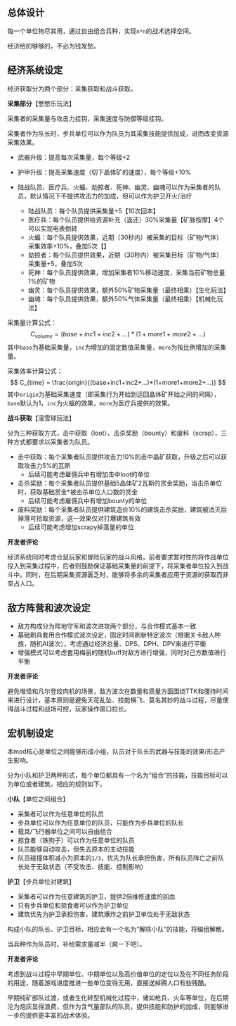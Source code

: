 ## 总体设计

每一个单位物尽其用，通过自由组合兵种，实现`n*n`的战术选择空间。

经济给的够够的，不必为钱发愁。

## 经济系统设定

经济获取分为两个部分：采集获取和战斗获取。

**采集部分**【憋憋乐玩法】

采集者的采集量与攻击力挂钩，采集速度与防御等级挂钩。

采集者作为队长时，步兵单位可以作为队员为其采集技能提供加成，进而改变资源采集效果。

* 武器升级：提高每次采集量，每个等级+2
* 护甲升级：提高采集速度（切下晶体矿的速度），每个等级+10%

* 陆战队员、医疗兵、火蝠、劫掠者、死神、幽灵、幽魂可以作为采集者的队员，默认情况下不提供攻击力的加成，但可以作为护卫开火/治疗
  * 陆战队员：每个队员提供采集量+5【10次回本】
  * 医疗兵：每个队员提供给资源补充（返还）30%采集量【矿脉按摩】4个可以实现电表倒转
  * 火蝠：每个队员提供效果，近期（30秒内）被采集的目标（矿物/气体）采集效率+10%，叠加5次【】
  * 劫掠者：每个队员提供效果，近期（30秒内）被采集目标（矿物/气体）采集量+5，叠加5次
  * 死神：每个队员提供效果，增加采集者10%移动速度，采集当前矿物总量1%的矿物
  * 幽灵：每个队员提供效果，额外50%矿物采集量（最终相乘）【生化玩法】
  * 幽魂：每个队员提供效果，额外50%气体采集量（最终相乘）【机械化玩法】

采集量计算公式：
$$
C_{volume} = (base + inc1 + inc2 + ...)*(1+more1+more2+...)
$$
其中`base`为基础采集量，`inc`为增加的固定数值采集量，`more`为按比例增加的采集量。

采集效率计算公式：
$$
C_{time} = \frac{origin}{(base+inc1+inc2+...)*(1+more1+more2+...)}
$$
其中`origin`为基础采集速度（即采集行为开始到运回晶体矿开始之间的间隔），`base`默认为1，`inc`为火蝠的效果，`more`为医疗兵提供的效果。

**战斗获取**【滚雪球玩法】

分为三种获取方式，击中获取（loot）、击杀奖励（bounty）和废料（scrap），三种方式都要求以采集者为队员。

* 击中获取：每个采集者队员提供攻击力10%的击中晶矿获取，升级之后可以获取攻击力5%的瓦斯
  * 后续可能考虑雇佣兵中有增加击中loot的单位
* 击杀奖励：每个采集者队员提供基础5晶体矿2瓦斯的赏金奖励，当击杀单位时，获取基础赏金*被击杀单位人口数的赏金
  * 后续可能考虑雇佣兵中有增加bounty的单位
* 废料奖励：每个采集者队员提供建筑造价10%的建筑击杀奖励，建筑被消灭后掉落可拾取资源，这一效果仅对打爆建筑有效
  * 后续可能考虑增加scrapy掉落量的单位

**开发者评论**

经济系统同时考虑仓鼠玩家和冒险玩家的战斗风格，前者要求暂时性的将作战单位投入到采集过程中，后者则鼓励保证基础采集量的前提下，将采集者单位投入到战斗中。同时，在后期采集资源匮乏时，能够将多余的采集者应用于资源的获取而非空占人口。

## 敌方阵营和波次设定

* 敌方构成分为阵地守军和波次进攻两个部分，与合作模式基本一致
* 基础刷兵套用合作模式波次设定，固定时间刷新特定波次（根据关卡敌人种族，随机AI波次），考虑通过经济总量、DPS、DPH、DPV来进行平衡
* 增强模式可以考虑套用梅丽的随机buff对敌方进行增强，同时对己方数值进行平衡

**开发者评论**

避免堆怪和凡尔登绞肉机的场景，敌方波次在数量和质量方面围绕TTK和僵持时间来进行设计，基本原则是避免天花乱坠、技能横飞、莫名其妙的战斗过程，尽量使得战斗过程和战场可控，玩家操作窗口拉长。

## 宏机制设定

本mod核心是单位之间能够形成小组，队员对于队长的武器与技能的效果/形态产生影响。

分为小队和护卫两种形式，每个单位都具有一个名为“组合”的技能，技能目标可以为单位或者建筑，相应的规则如下。

**小队**【单位之间组合】

* 采集者可以作为任意单位的队员
* 步兵单位可以作为任意单位的队员，只能作为步兵单位的队长
* 载具/飞行器单位之间可以自由组合
* 掠食者（铁狗子）可以作为任意单位的队员
* 队员能够自动攻击，但失去原本的主动技能
* 队员碰撞体积减小为原本的`1/3`，优先为队长承担伤害，所有队员阵亡之前队长处于无敌状态（不受攻击、技能、控制影响）

**护卫**【步兵单位对建筑】

* 采集者可以作为任意建筑的护卫，提供2倍维修速度的回血
* 只有步兵单位和掠食者可以作为护卫单位
* 建筑优先为护卫承担伤害，建筑爆炸之前护卫单位处于无敌状态

构成小队的队长、护卫目标，相应会有一个名为“解除小队”的技能，将编组解散。

当兵种作为队员时，补给需求量减半（爽一下吧）。

**开发者评论**

考虑到战斗过程中早期单位、中期单位以及高价值单位的定位以及在不同任务阶段的用途，随着游戏进度推进一些单位变得无用，直接送掉腾人口有些残酷。

早期纯矿部队过渡，或者生化转型机械化过程中，诸如枪兵、火车等单位，在后期沦为炮灰显得浪费，但作为含气量部队的队员，提供技能和防护的加成，则能够进一步的提供更丰富的战术体验。